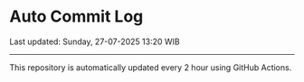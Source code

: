 # Auto Commit Log

Last updated: Sunday, 27-07-2025 13:20 WIB

---

This repository is automatically updated every 2 hour using GitHub Actions.
